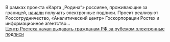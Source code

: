 <!--2025-02-14 13:37:52-->
<div class="yb">
  <div class="rss smaller1 habr"><p>В рамках проекта «Карта „Родина“» россияне, проживающие за границей, <a href="https://rostec.ru/media/news/tsentr-rostekha-nachal-vydavat-grazhdanam-rf-za-rubezhom-elektronnye-podpisi/#start" rel="noopener noreferrer nofollow">начали</a> получать электронные подписи. Проект реализуют Россотрудничество, «Аналитический центр» Госкорпорации Ростех и информационное агентство... <br><a class="light" href="https://habr.com/ru/news/882670/?utm_source=habrahabr&utm_medium=rss&utm_campaign=882670">Центр Ростеха начал выдавать гражданам РФ за рубежом электронные подписи</a></div>
</div>
